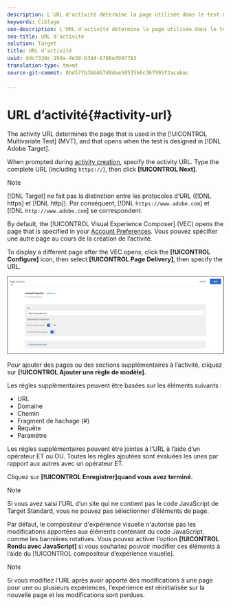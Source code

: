 ```yaml
---
description: L'URL d'activité détermine la page utilisée dans le test multivarié (MVT), qui s'ouvre lorsque le test est conçu dans Target.
keywords: Ciblage
seo-description: L'URL d'activité détermine la page utilisée dans le test multivarié (MVT), qui s'ouvre lorsque le test est conçu dans Adobe Target.
seo-title: URL d’activité
solution: Target
title: URL d’activité
uuid: ddc7330c-199a-4e38-b3d4-6786e3997783
translation-type: tm+mt
source-git-commit: 8bd57fb3bb467d8dae50535b6c367995f2acabac

---
```



# URL d’activité{#activity-url}

The activity URL determines the page that is used in the [!UICONTROL Multivariate Test] (MVT), and that opens when the test is designed in [!DNL Adobe Target].

When prompted during [activity creation](/help/c-activities/c-multivariate-testing/t-create-multivariate-test/create-multivariate-test.md), specify the activity URL. Type the complete URL (including `https://`), then click **[!UICONTROL Next]**.

>[!NOTE]
>
>[!DNL Target] ne fait pas la distinction entre les protocoles d’URL ([!DNL https] et [!DNL http]). Par conséquent, [!DNL `https://www.adobe.com`] et [!DNL `http://www.adobe.com`] se correspondent.

By default, the [!UICONTROL Visual Experience Composer] (VEC) opens the page that is specified in your [Account Preferences](/help/administrating-target/r-target-account-preferences/target-account-preferences.md). Vous pouvez spécifier une autre page au cours de la création de l’activité.

To display a different page after the VEC opens, click the **[!UICONTROL Configure]** icon, then select **[!UICONTROL Page Delivery]**, then specify the URL.

![Boîte de dialogue Diffusion de page](/help/c-activities/c-multivariate-testing/t-create-multivariate-test/assets/url-config.png)

Pour ajouter des pages ou des sections supplémentaires à l’activité, cliquez sur **[!UICONTROL Ajouter une règle de modèle].**

Les règles supplémentaires peuvent être basées sur les éléments suivants :

* URL
* Domaine
* Chemin
* Fragment de hachage (#)
* Requête
* Paramètre

Les règles supplémentaires peuvent être jointes à l’URL à l’aide d’un opérateur ET ou OU. Toutes les règles ajoutées sont évaluées les unes par rapport aux autres avec un opérateur ET.

Cliquez sur **[!UICONTROL Enregistrer]quand vous avez terminé.**

>[!NOTE]
>
>Si vous avez saisi l’URL d’un site qui ne contient pas le code JavaScript de Target Standard, vous ne pouvez pas sélectionner d’éléments de page.

Par défaut, le compositeur d&#39;expérience visuelle n&#39;autorise pas les modifications apportées aux éléments contenant du code JavaScript, comme les bannières rotatives. Vous pouvez activer l’option **[!UICONTROL Rendu avec JavaScript]** si vous souhaitez pouvoir modifier ces éléments à l’aide du [!UICONTROL compositeur d’expérience visuelle].

>[!NOTE]
>
>Si vous modifiez l’URL après avoir apporté des modifications à une page pour une ou plusieurs expériences, l’expérience est réinitialisée sur la nouvelle page et les modifications sont perdues.
